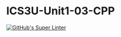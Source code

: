# ICS3U-Unit1-03-CPP

[![GitHub's Super Linter](https://github.com/Peter-Gemmell/ICS3U-Unit1-03-Python/workflows/GitHub's%20Super%20Linter/badge.svg)](https://github.com/Peter-Gemmell/ICS3U-Unit1-03-Python/actions)
